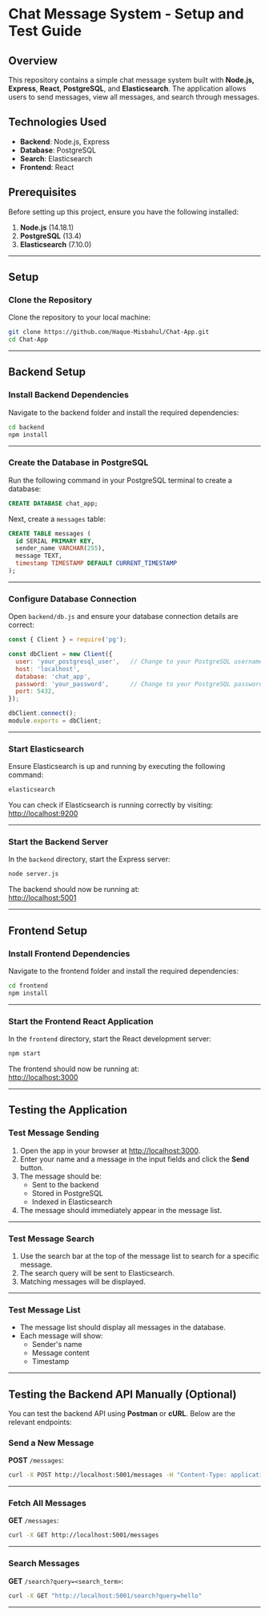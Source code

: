 # **Chat Message System - Setup and Test Guide**  

## **Overview**  

This repository contains a simple chat message system built with **Node.js, Express**, **React**, **PostgreSQL**, and **Elasticsearch**. The application allows users to send messages, view all messages, and search through messages.  

## **Technologies Used**  

- **Backend**: Node.js, Express  
- **Database**: PostgreSQL  
- **Search**: Elasticsearch  
- **Frontend**: React  

## **Prerequisites**  

Before setting up this project, ensure you have the following installed:  

1. **Node.js** (14.18.1)  
2. **PostgreSQL** (13.4)  
3. **Elasticsearch** (7.10.0)  

---

## **Setup**  

### **Clone the Repository**  

Clone the repository to your local machine:  

```bash
git clone https://github.com/Haque-Misbahul/Chat-App.git
cd Chat-App
```

---

## **Backend Setup**  

### **Install Backend Dependencies**  

Navigate to the backend folder and install the required dependencies:  

```bash
cd backend
npm install
```

---

### **Create the Database in PostgreSQL**  

Run the following command in your PostgreSQL terminal to create a database:  

```sql
CREATE DATABASE chat_app;
```

Next, create a `messages` table:  

```sql
CREATE TABLE messages (
  id SERIAL PRIMARY KEY,
  sender_name VARCHAR(255),
  message TEXT,
  timestamp TIMESTAMP DEFAULT CURRENT_TIMESTAMP
);
```

---

### **Configure Database Connection**  

Open `backend/db.js` and ensure your database connection details are correct:  

```javascript
const { Client } = require('pg');

const dbClient = new Client({
  user: 'your_postgresql_user',   // Change to your PostgreSQL username
  host: 'localhost',
  database: 'chat_app',
  password: 'your_password',      // Change to your PostgreSQL password
  port: 5432,
});

dbClient.connect();
module.exports = dbClient;
```

---

### **Start Elasticsearch**  

Ensure Elasticsearch is up and running by executing the following command:  

```bash
elasticsearch
```

You can check if Elasticsearch is running correctly by visiting:  
[http://localhost:9200](http://localhost:9200)  

---

### **Start the Backend Server**  

In the `backend` directory, start the Express server:  

```bash
node server.js
```

The backend should now be running at:  
[http://localhost:5001](http://localhost:5001)  

---

## **Frontend Setup**  

### **Install Frontend Dependencies**  

Navigate to the frontend folder and install the required dependencies:  

```bash
cd frontend
npm install
```

---

### **Start the Frontend React Application**  

In the `frontend` directory, start the React development server:  

```bash
npm start
```

The frontend should now be running at:  
[http://localhost:3000](http://localhost:3000)  

---

## **Testing the Application**  

### **Test Message Sending**  

1. Open the app in your browser at [http://localhost:3000](http://localhost:3000).  
2. Enter your name and a message in the input fields and click the **Send** button.  
3. The message should be:  
   - Sent to the backend  
   - Stored in PostgreSQL  
   - Indexed in Elasticsearch  
4. The message should immediately appear in the message list.  

---

### **Test Message Search**  

1. Use the search bar at the top of the message list to search for a specific message.  
2. The search query will be sent to Elasticsearch.  
3. Matching messages will be displayed.  

---

### **Test Message List**  

- The message list should display all messages in the database.  
- Each message will show:  
  - Sender's name  
  - Message content  
  - Timestamp  

---

## **Testing the Backend API Manually (Optional)**  

You can test the backend API using **Postman** or **cURL**. Below are the relevant endpoints:  

### **Send a New Message**  

**POST** `/messages`:  

```bash
curl -X POST http://localhost:5001/messages -H "Content-Type: application/json" -d '{"sender_name": "John", "message": "Hello World!"}'
```

---

### **Fetch All Messages**  

**GET** `/messages`:  

```bash
curl -X GET http://localhost:5001/messages
```

---

### **Search Messages**  

**GET** `/search?query=<search_term>`:  

```bash
curl -X GET "http://localhost:5001/search?query=hello"
```

---

